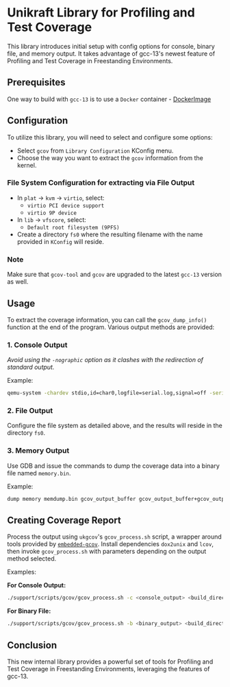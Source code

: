 # Unikraft Library for Profiling and Test Coverage

This library introduces initial setup with config options for console, binary file, and memory output. It takes advantage of gcc-13's newest feature of Profiling and Test Coverage in Freestanding Environments.

## Prerequisites

One way to build with `gcc-13` is to use a `Docker` container - [DockerImage](https://hub.docker.com/_/gcc/)

## Configuration

To utilize this library, you will need to select and configure some options:

- Select `gcov` from `Library Configuration` KConfig menu.
- Choose the way you want to extract the `gcov` information from the kernel.

### File System Configuration for extracting via File Output

- In `plat` -> `kvm` -> `virtio`, select:
  - `virtio PCI device support`
  - `virtio 9P device`
- In `lib` -> `vfscore`, select:
  - `Default root filesystem (9PFS)`
- Create a directory `fs0` where the resulting filename with the name provided in `KConfig` will reside.

### Note

Make sure that `gcov-tool` and `gcov` are upgraded to the latest `gcc-13` version as well.

## Usage

To extract the coverage information, you can call the `gcov_dump_info()` function at the end of the program. Various output methods are provided:

### 1. Console Output

*Avoid using the `-nographic` option as it clashes with the redirection of standard output.*

Example:

```bash
qemu-system -chardev stdio,id=char0,logfile=serial.log,signal=off -serial chardev:char0
```

### 2. File Output

Configure the file system as detailed above, and the results will reside in the directory `fs0`.

### 3. Memory Output

Use GDB and issue the commands to dump the coverage data into a binary file named `memory.bin`.

Example:

```bash
dump memory memdump.bin gcov_output_buffer gcov_output_buffer+gcov_output_buffer_pos
```

## Creating Coverage Report

Process the output using `ukgcov`'s `gcov_process.sh` script, a wrapper around tools provided by [`embedded-gcov`](https://github.com/nasa-jpl/embedded-gcov). Install dependencies `dox2unix` and `lcov`, then invoke `gcov_process.sh` with parameters depending on the output method selected.

Examples:

**For Console Output:**

```bash
./support/scripts/gcov/gcov_process.sh -c <console_output> <build_directory>
```

**For Binary File:**

```bash
./support/scripts/gcov/gcov_process.sh -b <binary_output> <build_directory>
```

## Conclusion

This new internal library provides a powerful set of tools for Profiling and Test Coverage in Freestanding Environments, leveraging the features of gcc-13.